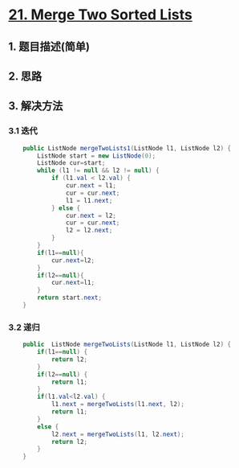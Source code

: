 # [21. Merge Two Sorted Lists](https://leetcode-cn.com/problems/merge-two-sorted-lists/)

## 1. 题目描述(简单)

## 2. 思路

## 3. 解决方法

### 3.1 迭代



```java
    public ListNode mergeTwoLists1(ListNode l1, ListNode l2) {
        ListNode start = new ListNode(0);
        ListNode cur=start;
        while (l1 != null && l2 != null) {
            if (l1.val < l2.val) {
                cur.next = l1;
                cur = cur.next;
                l1 = l1.next;
            } else {
                cur.next = l2;
                cur = cur.next;
                l2 = l2.next;
            }
        }
        if(l1==null){
            cur.next=l2;
        }
        if(l2==null){
            cur.next=l1;
        } 
        return start.next;
    }
```



### 3.2 递归



```java
    public  ListNode mergeTwoLists(ListNode l1, ListNode l2) {
		if(l1==null) {
			return l2;
		}
		if(l2==null) {
			return l1;
		}
		if(l1.val<l2.val) {
			l1.next = mergeTwoLists(l1.next, l2);
			return l1;
		}
		else {
			l2.next = mergeTwoLists(l1, l2.next);
			return l2;
		}
	}
```



